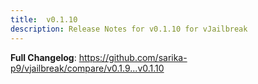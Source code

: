 ```yaml
---
title:  v0.1.10
description: Release Notes for v0.1.10 for vJailbreak
---
```


**Full Changelog**: https://github.com/sarika-p9/vjailbreak/compare/v0.1.9...v0.1.10
